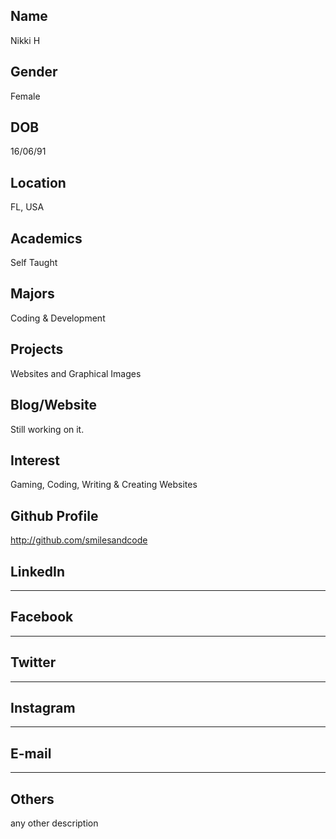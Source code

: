 Name
----------------------------------------
Nikki H

Gender
----------------------------------------
Female

DOB
----------------------------------------
16/06/91

Location
----------------------------------------
FL, USA

Academics
----------------------------------------
Self Taught

Majors
----------------------------------------
Coding & Development

Projects
----------------------------------------
Websites and Graphical Images

Blog/Website
----------------------------------------
Still working on it.

Interest
----------------------------------------
Gaming, Coding, Writing & Creating Websites

Github Profile
----------------------------------------
http://github.com/smilesandcode

LinkedIn
----------------------------------------
***

Facebook
----------------------------------------
***

Twitter
----------------------------------------
***

Instagram
----------------------------------------
***

E-mail
----------------------------------------
***

Others
----------------------------------------
any other description
